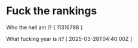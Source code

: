 # Fuck the rankings

Who the hell am I?
{ 11316798 }

What fucking year is it?
[ 2025-03-28T04:40:00Z ]
